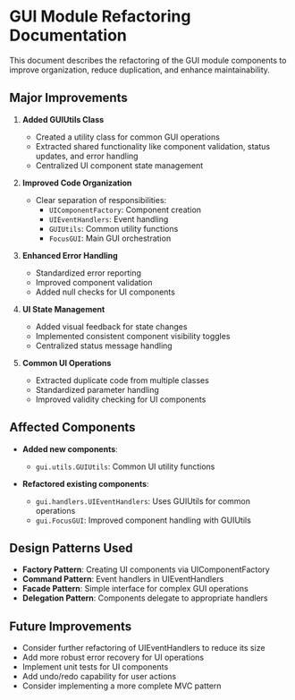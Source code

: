 # GUI Module Refactoring Documentation

This document describes the refactoring of the GUI module components to improve organization, reduce duplication, and enhance maintainability.

## Major Improvements

1. **Added GUIUtils Class**
   - Created a utility class for common GUI operations
   - Extracted shared functionality like component validation, status updates, and error handling
   - Centralized UI component state management

2. **Improved Code Organization**
   - Clear separation of responsibilities:
     - `UIComponentFactory`: Component creation
     - `UIEventHandlers`: Event handling
     - `GUIUtils`: Common utility functions
     - `FocusGUI`: Main GUI orchestration

3. **Enhanced Error Handling**
   - Standardized error reporting
   - Improved component validation
   - Added null checks for UI components

4. **UI State Management**
   - Added visual feedback for state changes
   - Implemented consistent component visibility toggles
   - Centralized status message handling

5. **Common UI Operations**
   - Extracted duplicate code from multiple classes
   - Standardized parameter handling
   - Improved validity checking for UI components

## Affected Components

- **Added new components**:
  - `gui.utils.GUIUtils`: Common UI utility functions

- **Refactored existing components**:
  - `gui.handlers.UIEventHandlers`: Uses GUIUtils for common operations
  - `gui.FocusGUI`: Improved component handling with GUIUtils

## Design Patterns Used

- **Factory Pattern**: Creating UI components via UIComponentFactory
- **Command Pattern**: Event handlers in UIEventHandlers
- **Facade Pattern**: Simple interface for complex GUI operations
- **Delegation Pattern**: Components delegate to appropriate handlers

## Future Improvements

- Consider further refactoring of UIEventHandlers to reduce its size
- Add more robust error recovery for UI operations
- Implement unit tests for UI components
- Add undo/redo capability for user actions
- Consider implementing a more complete MVC pattern 
